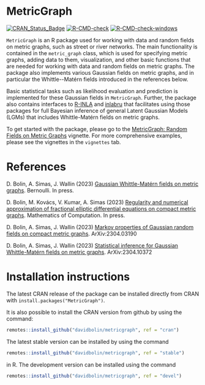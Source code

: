 # MetricGraph #

[![CRAN_Status_Badge](http://www.r-pkg.org/badges/version-last-release/MetricGraph)](https://cran.r-project.org/package=MetricGraph)
[![R-CMD-check](https://github.com/davidbolin/MetricGraph/actions/workflows/R-CMD-check.yml/badge.svg)](https://github.com/davidbolin/MetricGraph/actions/workflows/R-CMD-check.yml)
[![R-CMD-check-windows](https://github.com/davidbolin/MetricGraph/actions/workflows/R-CMD-check-windows.yml/badge.svg)](https://github.com/davidbolin/MetricGraph/actions/workflows/R-CMD-check-windows.yml)

`MetricGraph` is an R package used for working with data and random fields on metric graphs, such as street or river networks. The main functionality is contained in the `metric_graph` class, which is used for specifying metric graphs, adding data to them, visualization, and other basic functions that are needed for working with data and random fields on metric graphs. The package also implements various Gaussian fields on metric graphs, and in particular the Whittle--Matérn fields introduced in the references below. 

Basic statistical tasks such as likelihood evaluation and prediction is implemented for these Gaussian fields in `MetricGraph`. Further, the package also contains interfaces to [R-INLA][ref5] and [inlabru][ref6] that facilitates using those packages for full Bayesian inference of general Latent Gaussian Models (LGMs) that includes Whittle-Matérn fields on metric graphs. 

To get started with the package, please go to the [MetricGraph: Random Fields on Metric Graphs](articles/MetricGraph.html) vignette. For more comprehensive examples, please see the vignettes in the `vignettes` tab. 


# References #
D. Bolin, A. Simas, J. Wallin (2023) [Gaussian Whittle-Matérn fields on metric graphs][ref1]. Bernoulli. In press.

D. Bolin, M. Kovács, V. Kumar, A. Simas (2023) [Regularity and numerical approximation of fractional elliptic differential equations on compact metric graphs][ref2]. Mathematics of Computation. In press.

D. Bolin, A. Simas, J. Wallin (2023) [Markov properties of Gaussian random fields on compact metric graphs][ref3]. ArXiv:2304.03190

D. Bolin, A. Simas, J. Wallin (2023) [Statistical inference for Gaussian Whittle-Matérn fields on metric graphs][ref4]. ArXiv:2304.10372


# Installation instructions #
The latest CRAN release of the package can be installed directly from CRAN with `install.packages("MetricGraph")`.

It is also possible to install the CRAN version from github by using the command:
```r
remotes::install_github("davidbolin/metricgraph", ref = "cran")
```

The latest stable version can be installed by using the command
```r
remotes::install_github("davidbolin/metricgraph", ref = "stable")
```
in R. The development version can be installed using the command
```r
remotes::install_github("davidbolin/metricgraph", ref = "devel")
```


[ref1]: https://arxiv.org/abs/2205.06163 "Gaussian Whittle-Matérn fields on metric graphs"
[ref2]: https://arxiv.org/abs/2302.03995 "Regularity and numerical approximation of fractional elliptic differential equations on compact metric graphs"
[ref3]: https://arxiv.org/abs/2304.03190 "Markov properties of Gaussian random fields on compact metric graphs"
[ref4]: https://arxiv.org/abs/2304.10372 "Statistical inference for Gaussian Whittle-Matérn fields on metric graphs"
[ref5]: https://r-inla.org "INLA homepage"
[ref6]: https://sites.google.com/inlabru.org/inlabru "inlabru homepage"
[ref7]: https://davidbolin.github.io/MetricGraph/ "MetricGraph homepage"

